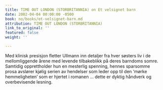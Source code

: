 ```yaml
---
title: TIME OUT LONDON (STORBRITANNIA) on Et velsignet barn
date: 2002-04-04 00:00:00 -0500
book: no/books/et-velsignet-barn.md
attribution: TIME OUT LONDON (STORBRITANNIA)
link_to_original: ''
featured: false
weight: ''

---
```

Med klinisk presisjon fletter Ullmann inn detaljer fra hver søsters liv i de mellomliggende årene med levende tilbakeblikk på deres barndoms somre. Samtidig opprettholder hun en mesterlig spenning, hennes sparsomme prosa avslører kjølig serien av hendelser som leder opp til den ‘mørke hemmeligheten’ som er hjertet i romanen … dette er dyktig håndverk og overbevisende lesning.